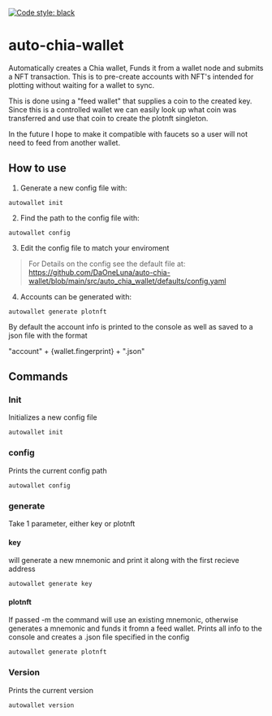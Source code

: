 [![Code style: black](https://img.shields.io/badge/code%20style-black-000000.svg)](https://github.com/psf/black)
# auto-chia-wallet

Automatically creates a Chia wallet, Funds it from a wallet node and submits a NFT transaction. This is to pre-create accounts with NFT's intended for plotting without waiting for a wallet to sync.

This is done using a "feed wallet" that supplies a coin to the created key. Since this is a controlled wallet we can easily look up what coin was transferred and use that coin to create the plotnft singleton.

In the future I hope to make it compatible with faucets so a user will not need to feed from another wallet. 

## How to use

1. Generate a new config file with:
```
autowallet init
```
2. Find the path to the config file with:
```
autowallet config
```
3. Edit the config file to match your enviroment
> For Details on the config see the default file at: https://github.com/DaOneLuna/auto-chia-wallet/blob/main/src/auto_chia_wallet/defaults/config.yaml

4. Accounts can be generated with:
```
autowallet generate plotnft
```

By default the account info is printed to the console as well as saved to a json file with the format 

"account" + {wallet.fingerprint} + ".json"


## Commands

### Init
Initializes a new config file
```
autowallet init
```

### config 
Prints the current config path
```
autowallet config
```

### generate 
Take 1 parameter, either key or plotnft

#### key
will generate a new mnemonic and print it along with the first recieve address
```
autowallet generate key
```

#### plotnft
If passed -m the command will use an existing mnemonic, otherwise generates a mnemonic and funds it fromn a feed wallet. Prints all info to the console and creates a .json file specified in the config
```
autowallet generate plotnft
```

### Version 
Prints the current version
```
autowallet version
```

